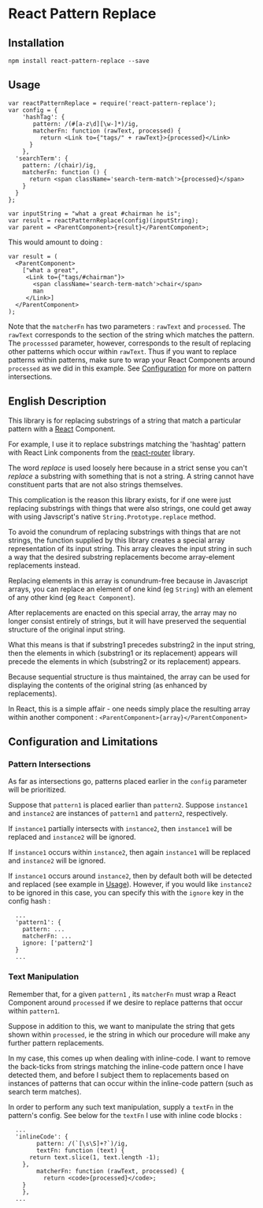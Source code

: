 # React Pattern Replace

## Installation
`npm install react-pattern-replace --save`


## Usage
```
var reactPatternReplace = require('react-pattern-replace');
var config = {
    'hashTag': {
       pattern: /(#[a-z\d][\w-]*)/ig,
       matcherFn: function (rawText, processed) {
         return <Link to={"tags/" + rawText}>{processed}</Link>
      }
    },
  'searchTerm': {
    pattern: /(chair)/ig,
    matcherFn: function () {
      return <span className='search-term-match'>{processed}</span>
    }
  }
};

var inputString = "what a great #chairman he is";
var result = reactPatternReplace(config)(inputString);
var parent = <ParentComponent>{result}</ParentComponent>;
```
This would amount to doing :
```
var result = (
  <ParentComponent>
    ["what a great",
     <Link to={"tags/#chairman"}>
       <span className='search-term-match'>chair</span>
       man
     </Link>]
  </ParentComponent>
);
```

Note that the `matcherFn` has two parameters : `rawText` and `processed`.
The `rawText` corresponds to the section of the string which matches the pattern.
The `processsed` parameter, however, corresponds to the result of replacing other patterns which occur within `rawText`.
Thus if you want to replace patterns within patterns, make sure to wrap your React Components around `processed` as we did in this example. See [Configuration](#Configuration) for more on pattern intersections.

## English Description

This library is for replacing substrings of a string that match a particular pattern with a [React](https://facebook.github.io/react) Component.

For example, I use it to replace substrings matching the 'hashtag' pattern with React Link components from the [react-router](https://github.com/reactjs/react-routerReact) library.

The word *replace* is used loosely here because in a strict sense you can't *replace* a substring with something that is not a string. A string cannot have constituent parts that are not also strings themselves.

This complication is the reason this library exists, for if one were just replacing substrings with things that were also strings, one could get away with using Javscript's native `String.Prototype.replace` method.

To avoid the conundrum of replacing substrings with things that are not strings, the function supplied by this library creates a special array representation of its input string. This array cleaves the input string in such a way that the desired substring replacements become array-element replacements instead.

Replacing elements in this array is conundrum-free because in Javascript arrays, you can replace an element of one kind (eg `String`) with an element of any other kind (eg `React Component`).

After replacements are enacted on this special array, the array may no longer consist entirely of strings, but it will have preserved the sequential structure of the original input string.

What this means is that if substring1 precedes substring2 in the input string,
then the elements in which (substring1 or its replacement) appears will precede the elements in which (substring2 or its replacement) appears.

Because sequential structure is thus maintained, the array can be used for displaying the contents of the original string (as enhanced by replacements).

In React, this is a simple affair - one needs simply place the resulting array within another component :
```<ParentComponent>{array}</ParentComponent>```


## Configuration and Limitations

### Pattern Intersections
As far as intersections go, patterns placed earlier in the `config` parameter will be prioritized.

Suppose that `pattern1` is placed earlier than `pattern2`.
Suppose `instance1` and `instance2` are instances of `pattern1` and `pattern2`, respectively.

If `instance1` partially intersects with `instance2`, then `instance1` will be replaced and `instance2` will be ignored.

If `instance1` occurs within `instance2`, then again `instance1` will be replaced and `instance2` will be ignored.

If `instance1` occurs around `instance2`, then by default both will be detected and replaced (see example in [Usage](#Usage)). However, if you would like `instance2` to be ignored in this case, you can specify this with the `ignore` key in the config hash :
```
  ...
  'pattern1': {
    pattern: ...
    matcherFn: ...
    ignore: ['pattern2']
  }
  ...
```

### Text Manipulation

Remember that, for a given `pattern1` , its `matcherFn` must wrap a React Component around `processed` if we desire to replace patterns that occur within `pattern1`.

Suppose in addition to this, we want to manipulate the string that gets shown within `processed`, ie the string in which our procedure will make any further pattern replacements.

In my case, this comes up when dealing with inline-code.
I want to remove the back-ticks from strings matching the inline-code pattern once I have detected them, and before I subject them to replacements based on instances of patterns that can occur within the inline-code pattern (such as search term matches).

In order to perform any such text manipulation, supply a `textFn` in the pattern's config.
See below for the `textFn` I use with inline code blocks :

```
  ...
  'inlineCode': {
        pattern: /(`[\s\S]+?`)/ig,
        textFn: function (text) {
      return text.slice(1, text.length -1);
    },
        matcherFn: function (rawText, processed) {
          return <code>{processed}</code>;
    }
    },
  ...
```